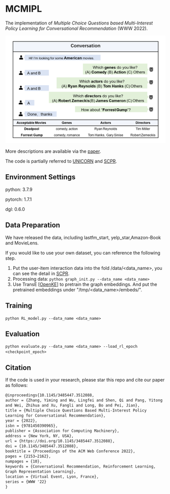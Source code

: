 # MCMIPL

The implementation of _Multiple Choice Questions based Multi-Interest Policy Learning for Conversational Recommendation_ (WWW 2022). 

<img src="images/case.png" alt="introduction" style="zoom:50%;" />

More descriptions are available via the [paper](https://arxiv.org/pdf/2112.11775.pdf).

The code is partially referred to [UNICORN](https://github.com/dengyang17/unicorn) and [SCPR](https://github.com/farrecall/SCPR).

## Environment Settings
python: 3.7.9

pytorch: 1.7.1 

dgl: 0.6.0

## Data Preparation
We have released the data, including lastfm_start, yelp_star,Amazon-Book and MovieLens.

If you would like to use your own dataset, you can reference the following step.
1. Put the user-item interaction data into the  fold /data/<data_name>, you can see the detail in [SCPR](https://github.com/farrecall/SCPR).
2. Processing data: `python graph_init.py --data_name <data_name>`
3. Use TransE [[OpenKE](https://github.com/thunlp/OpenKE)] to pretrain the graph embeddings. And put the pretrained embeddings under "/tmp/<data_name>/embeds/".


## Training
`python RL_model.py --data_name <data_name>`

## Evaluation
`python evaluate.py --data_name <data_name> --load_rl_epoch <checkpoint_epoch>`

## Citation
If the code is used in your research, please star this repo and cite our paper as follows:
```
@inproceedings{10.1145/3485447.3512088,
author = {Zhang, Yiming and Wu, Lingfei and Shen, Qi and Pang, Yitong and Wei, Zhihua and Xu, Fangli and Long, Bo and Pei, Jian},
title = {Multiple Choice Questions Based Multi-Interest Policy Learning for Conversational Recommendation},
year = {2022},
isbn = {9781450390965},
publisher = {Association for Computing Machinery},
address = {New York, NY, USA},
url = {https://doi.org/10.1145/3485447.3512088},
doi = {10.1145/3485447.3512088},
booktitle = {Proceedings of the ACM Web Conference 2022},
pages = {2153–2162},
numpages = {10},
keywords = {Conversational Recommendation, Reinforcement Learning, Graph Representation Learning},
location = {Virtual Event, Lyon, France},
series = {WWW '22}
}


```
